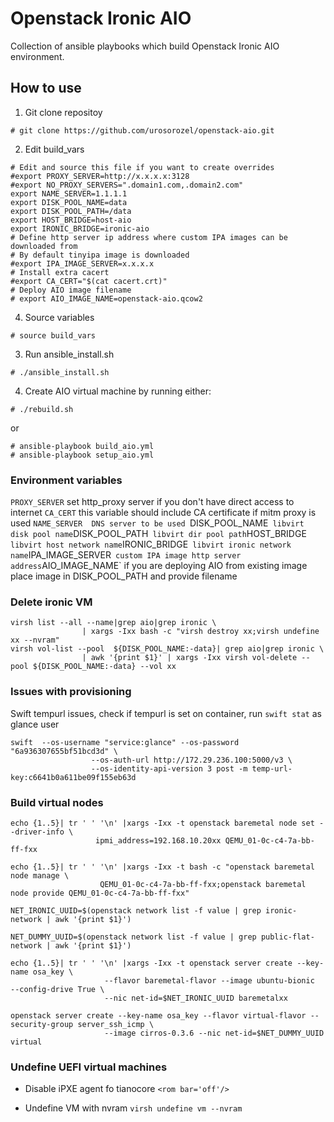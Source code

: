 # Openstack Ironic AIO
Collection of ansible playbooks which build Openstack Ironic AIO environment.

## How to use
1. Git clone repositoy
```
# git clone https://github.com/urosorozel/openstack-aio.git
```
2. Edit build_vars
```
# Edit and source this file if you want to create overrides
#export PROXY_SERVER=http://x.x.x.x:3128
#export NO_PROXY_SERVERS=".domain1.com,.domain2.com"
export NAME_SERVER=1.1.1.1
export DISK_POOL_NAME=data
export DISK_POOL_PATH=/data
export HOST_BRIDGE=host-aio
export IRONIC_BRIDGE=ironic-aio
# Define http server ip address where custom IPA images can be downloaded from
# By default tinyipa image is downloaded
#export IPA_IMAGE_SERVER=x.x.x.x
# Install extra cacert
#export CA_CERT="$(cat cacert.crt)"
# Deploy AIO image filename
# export AIO_IMAGE_NAME=openstack-aio.qcow2
```
4. Source variables

```
# source build_vars
```
3. Run ansible_install.sh
```
# ./ansible_install.sh
```

4. Create AIO virtual machine by running either:
```
# ./rebuild.sh
```

or

```
# ansible-playbook build_aio.yml
# ansible-playbook setup_aio.yml
```

### Environment variables

`PROXY_SERVER`  set http_proxy server if you don't have direct access to internet
`CA_CERT`  this variable should include CA certificate if mitm proxy is used
`NAME_SERVER  DNS server to be used
`DISK_POOL_NAME`  libvirt disk pool name
`DISK_POOL_PATH`  libvirt dir pool path
`HOST_BRIDGE`  libvirt host network name
`IRONIC_BRIDGE`  libvirt ironic network name
`IPA_IMAGE_SERVER`  custom IPA image http server address
`AIO_IMAGE_NAME`  if you are deploying AIO from existing image place image in DISK_POOL_PATH and provide filename

### Delete ironic VM
```
virsh list --all --name|grep aio|grep ironic \
                | xargs -Ixx bash -c "virsh destroy xx;virsh undefine xx --nvram"
virsh vol-list --pool  ${DISK_POOL_NAME:-data}| grep aio|grep ironic \
                | awk '{print $1}' | xargs -Ixx virsh vol-delete --pool ${DISK_POOL_NAME:-data} --vol xx
```


### Issues with provisioning
Swift tempurl issues, check if tempurl is set on container, run `swift stat` as glance user
```
swift  --os-username "service:glance" --os-password "6a936307655bf51bcd3d" \
                  --os-auth-url http://172.29.236.100:5000/v3 \
                  --os-identity-api-version 3 post -m temp-url-key:c6641b0a611be09f155eb63d
```

### Build virtual nodes
```
echo {1..5}| tr ' ' '\n' |xargs -Ixx -t openstack baremetal node set --driver-info \
                   ipmi_address=192.168.10.20xx QEMU_01-0c-c4-7a-bb-ff-fxx

echo {1..5}| tr ' ' '\n' |xargs -Ixx -t bash -c "openstack baremetal node manage \
                    QEMU_01-0c-c4-7a-bb-ff-fxx;openstack baremetal node provide QEMU_01-0c-c4-7a-bb-ff-fxx"

NET_IRONIC_UUID=$(openstack network list -f value | grep ironic-network | awk '{print $1}')

NET_DUMMY_UUID=$(openstack network list -f value | grep public-flat-network | awk '{print $1}')

echo {1..5}| tr ' ' '\n' |xargs -Ixx -t openstack server create --key-name osa_key \
                     --flavor baremetal-flavor --image ubuntu-bionic  --config-drive True \
                     --nic net-id=$NET_IRONIC_UUID baremetalxx

openstack server create --key-name osa_key --flavor virtual-flavor --security-group server_ssh_icmp \
                     --image cirros-0.3.6 --nic net-id=$NET_DUMMY_UUID virtual
```

### Undefine UEFI virtual machines
- Disable iPXE agent fo tianocore
`<rom bar='off'/>`

- Undefine VM with nvram
`virsh undefine vm --nvram`
